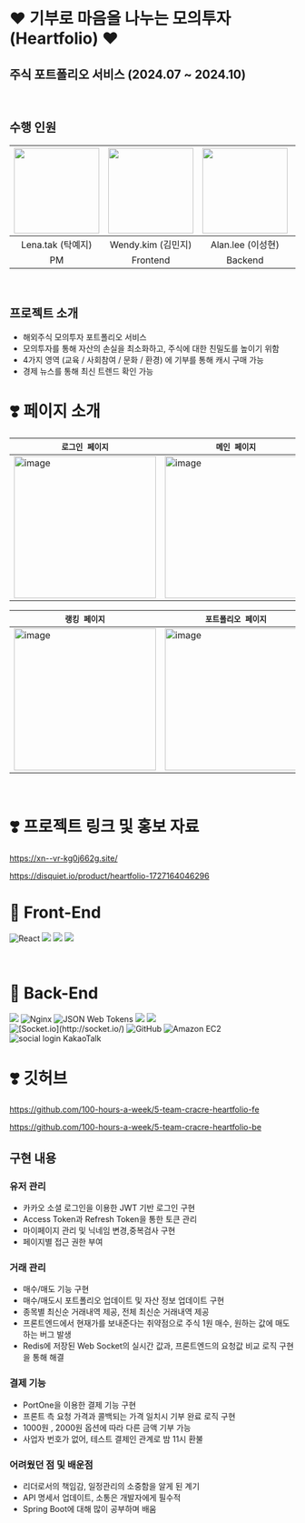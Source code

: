 # ❤️ 기부로 마음을 나누는 모의투자(Heartfolio) ❤️


<h2>주식 포트폴리오 서비스 (2024.07 ~ 2024.10)</h2>
<br>

## 수행 인원

| <img src="https://avatars.githubusercontent.com/u/167488513?v=4" width="150" height="150"> | <img src="https://avatars.githubusercontent.com/u/160629574?v=4" width="150" height="150"> | <img src="https://avatars.githubusercontent.com/u/123540125?v=4" width="150" height="150"> | <img src="https://avatars.githubusercontent.com/u/69624097?v=4" width="150" height="150"> | <img src="https://avatars.githubusercontent.com/u/84344190?v=4" width="150" height="150"> |
|:----------------:|:-------------------:|:------------------------------:|:------------------------:|:----------------------------:|
| Lena.tak (탁예지)  | Wendy.kim (김민지)    |   Alan.lee (이성현)         |   Snorlax.lim (임정현)      |   Robin.jeon (전태웅)           |
|       PM         |   Frontend          |         Backend            |    Backend                |          Backend               |

<br>

## 프로젝트 소개

- 해외주식 모의투자 포트폴리오 서비스
- 모의투자를 통해 자산의 손실을 최소화하고, 주식에 대한 친밀도를 높이기 위함
- 4가지 영역 (교육 / 사회참여 / 문화 / 환경) 에 기부를 통해 캐시 구매 가능
- 경제 뉴스를 통해 최신 트렌드 확인 가능

# ❣️ 페이지 소개

| `로그인 페이지` | `메인 페이지` | `주식종목 페이지` | `주식상세 페이지` |
| --- | --- | --- | --- |
| <img width="250" alt="image" src="https://github.com/user-attachments/assets/5d466e17-508d-426a-b75b-8a89053159af"> | <img width="250" alt="image" src="https://github.com/user-attachments/assets/0c3a4412-1ac8-49e0-9bb8-ca77d3e66ea2"> | <img width="250" alt="image" src="https://github.com/user-attachments/assets/267a793c-5176-49b4-832a-4433d9e4d7ad"> | <img width="250" alt="image" src="https://github.com/user-attachments/assets/1f998bc4-eeb5-4d5f-9eca-7fa0d2a010cd"> |

| `랭킹 페이지` | `포트폴리오 페이지` | `기부 페이지` | `마이 페이지` |
| --- | --- | --- | --- |
| <img width="250" alt="image" src="https://github.com/user-attachments/assets/e9e4e4b2-fb69-4aad-83fb-d81bd8f90fed"> | <img width="250" alt="image" src="https://github.com/user-attachments/assets/3a64a107-2433-45cc-a1f9-e1ef41fd5e56"> | <img width="250" alt="image" src="https://github.com/user-attachments/assets/eb9164f6-a3ff-45a3-9d25-0d1bfb64ca2c"> | <img width="250" alt="image" src="https://github.com/user-attachments/assets/3cf5a5af-4fd2-46ae-8bd4-c4223f1e1404"> |

<br>


# ❣️ 프로젝트 링크 및 홍보 자료

https://xn--vr-kg0j662g.site/

https://disquiet.io/product/heartfolio-1727164046296


# 📐 Front-End

<img alt="React" src ="https://img.shields.io/badge/React-61DAFB.svg?&style=for-the-badge&logo=React&logoColor=black"/> <img src="https://img.shields.io/badge/javascript-F7DF1E?style=for-the-badge&logo=javascript&logoColor=black"> <img src="https://img.shields.io/badge/fontawesome-339AF0?style=for-the-badge&logo=fontawesome&logoColor=white"> <img src="https://img.shields.io/badge/tailwind Css-06B6D4?style=for-the-badge&logo=tailwindCss&logoColor=white">

<br>

# 📐 Back-End

<img src="https://img.shields.io/badge/Spring_Boot-6DB33F?style=for-the-badge&logo=Spring-Boot&logoColor=white"> <img alt="Nginx" src ="https://img.shields.io/badge/nginx-009639.svg?&style=for-the-badge&logo=nginx&logoColor=white"/> <img alt="JSON Web Tokens" src ="https://img.shields.io/badge/JSON Web Tokens-000000.svg?&style=for-the-badge&logo=JSON Web Tokens&logoColor=white"/> <img src="https://img.shields.io/badge/mariaDB-003545?style=for-the-badge&logo=mariaDB&logoColor=white"> <img src="https://img.shields.io/badge/redis-FF4438?style=for-the-badge&logo=redis&logoColor=white"> 
<br>
<img alt="[Socket.io](http://socket.io/)" src ="https://img.shields.io/badge/Socket.io-010101.svg?&style=for-the-badge&logo=Socket.io&logoColor=white"/> <img alt="GitHub" src ="https://img.shields.io/badge/GitHub-181717.svg?&style=for-the-badge&logo=GitHub&logoColor=white"/>
<img alt="Amazon EC2" src ="https://img.shields.io/badge/Amazon EC2-FF9900.svg?&style=for-the-badge&logo=Amazon EC2&logoColor=white"/>
<img alt="social login KakaoTalk" src ="https://img.shields.io/badge/social login KakaoTalk-FFCD00.svg?&style=for-the-badge&logo=KakaoTalk&logoColor=black"/>

# ❣️ 깃허브

https://github.com/100-hours-a-week/5-team-cracre-heartfolio-fe

https://github.com/100-hours-a-week/5-team-cracre-heartfolio-be

## 구현 내용

### 유저 관리

- 카카오 소셜 로그인을 이용한 JWT 기반 로그인 구현
- Access Token과 Refresh Token을 통한 토큰 관리
- 마이페이지 관리 및 닉네임 변경,중복검사 구현
- 페이지별 접근 권한 부여

### 거래 관리

- 매수/매도 기능 구현
- 매수/매도시 포트폴리오 업데이트 및 자산 정보 업데이트 구현
- 종목별 최신순 거래내역 제공, 전체 최신순 거래내역 제공
- 프론트엔드에서 현재가를 보내준다는 취약점으로 주식 1원 매수, 원하는 값에 매도하는 버그 발생
- Redis에 저장된 Web Socket의 실시간 값과, 프론트엔드의 요청값 비교 로직 구현을 통해 해결

### 결제 기능

- PortOne을 이용한 결제 기능 구현
- 프론트 측 요청 가격과 콜백되는 가격 일치시 기부 완료 로직 구현
- 1000원 , 2000원 옵션에 따라 다른 금액 기부 가능
- 사업자 번호가 없어, 테스트 결제인 관계로 밤 11시 환불

### 어려웠던 점 및 배운점

- 리더로서의 책임감, 일정관리의 소중함을 알게 된 계기
- API 명세서 업데이트, 소통은 개발자에게 필수적
- Spring Boot에 대해 많이 공부하며 배움
